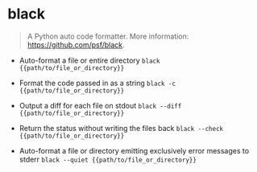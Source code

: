 # black
> A Python auto code formatter.
> More information: <https://github.com/psf/black>.

- Auto-format a file or entire directory
`black {{path/to/file_or_directory}}`

- Format the code passed in as a string
`black -c {{path/to/file_or_directory}}`

- Output a diff for each file on stdout
`black --diff {{path/to/file_or_directory}}`

- Return the status without writing the files back
`black --check {{path/to/file_or_directory}}`

- Auto-format a file or directory emitting exclusively error messages to stderr
`black --quiet {{path/to/file_or_directory}}`
